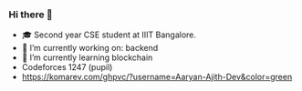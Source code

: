 ### Hi there 👋

<!--
**Aaryan-Ajith-Dev/Aaryan-Ajith-Dev** is a ✨ _special_ ✨ repository because its `README.md` (this file) appears on your GitHub profile.

Here are some ideas to get you started:
- 👯 I’m looking to collaborate on : 
- 🤔 I’m looking for help with : 
- 💬 Ask me about ...
- 📫 How to reach me: 
-->
- 🎓 Second year CSE student at IIIT Bangalore.
- 🔭 I’m currently working on: backend
- 🌱 I’m currently learning blockchain
- Codeforces 1247 (pupil)
- https://komarev.com/ghpvc/?username=Aaryan-Ajith-Dev&color=green
<!--- ⚡ Fun fact: A backend developer who likes react(ion)
